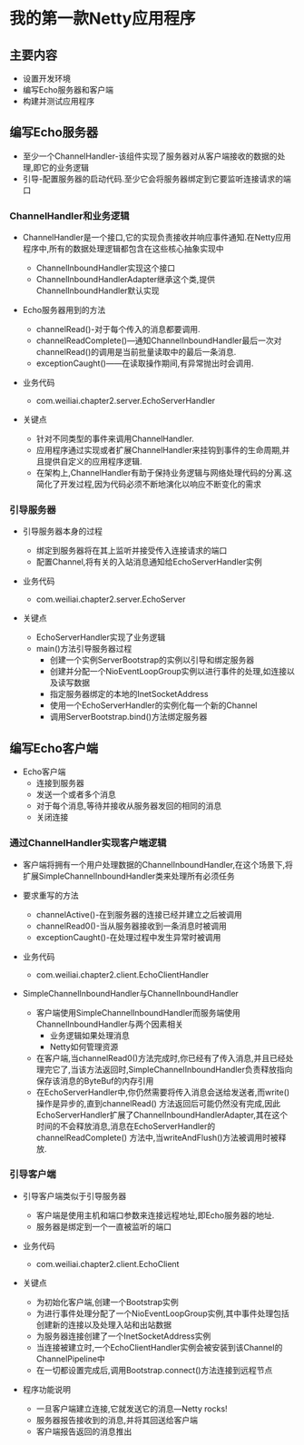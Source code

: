 # 我的第一款Netty应用程序

## 主要内容

- 设置开发环境
- 编写Echo服务器和客户端
- 构建并测试应用程序

## 编写Echo服务器

- 至少一个ChannelHandler-该组件实现了服务器对从客户端接收的数据的处理,即它的业务逻辑
- 引导-配置服务器的启动代码.至少它会将服务器绑定到它要监听连接请求的端口

### ChannelHandler和业务逻辑

- ChannelHandler是一个接口,它的实现负责接收并响应事件通知.在Netty应用程序中,所有的数据处理逻辑都包含在这些核心抽象实现中
    - ChannelInboundHandler实现这个接口
    - ChannelInboundHandlerAdapter继承这个类,提供ChannelInboundHandler默认实现

- Echo服务器用到的方法
    - channelRead()-对于每个传入的消息都要调用.
    - channelReadComplete()—通知ChannelInboundHandler最后一次对channelRead()的调用是当前批量读取中的最后一条消息.
    - exceptionCaught()——在读取操作期间,有异常抛出时会调用.

- 业务代码
    - com.weiliai.chapter2.server.EchoServerHandler

- 关键点
    - 针对不同类型的事件来调用ChannelHandler.
    - 应用程序通过实现或者扩展ChannelHandler来挂钩到事件的生命周期,并且提供自定义的应用程序逻辑.
    - 在架构上,ChannelHandler有助于保持业务逻辑与网络处理代码的分离.这简化了开发过程,因为代码必须不断地演化以响应不断变化的需求

### 引导服务器

- 引导服务器本身的过程
    - 绑定到服务器将在其上监听并接受传入连接请求的端口
    - 配置Channel,将有关的入站消息通知给EchoServerHandler实例

- 业务代码
    - com.weiliai.chapter2.server.EchoServer

- 关键点
    - EchoServerHandler实现了业务逻辑
    - main()方法引导服务器过程
        - 创建一个实例ServerBootstrap的实例以引导和绑定服务器
        - 创建并分配一个NioEventLoopGroup实例以进行事件的处理,如连接以及读写数据
        - 指定服务器绑定的本地的InetSocketAddress
        - 使用一个EchoServerHandler的实例化每一个新的Channel
        - 调用ServerBootstrap.bind()方法绑定服务器

## 编写Echo客户端

- Echo客户端
    - 连接到服务器
    - 发送一个或者多个消息
    - 对于每个消息,等待并接收从服务器发回的相同的消息
    - 关闭连接

### 通过ChannelHandler实现客户端逻辑

- 客户端将拥有一个用户处理数据的ChannelInboundHandler,在这个场景下,将扩展SimpleChannelInboundHandler类来处理所有必须任务
- 要求重写的方法
    - channelActive()-在到服务器的连接已经并建立之后被调用
    - channelRead0()-当从服务器接收到一条消息时被调用
    - exceptionCaught()-在处理过程中发生异常时被调用

- 业务代码
    - com.weiliai.chapter2.client.EchoClientHandler

- SimpleChannelInboundHandler与ChannelInboundHandler
    - 客户端使用SimpleChannelInboundHandler而服务端使用ChannelInboundHandler与两个因素相关
        - 业务逻辑如果处理消息
        - Netty如何管理资源
    - 在客户端,当channelRead0()方法完成时,你已经有了传入消息,并且已经处理完它了,当该方法返回时,SimpleChannelInboundHandler负责释放指向保存该消息的ByteBuf的内存引用
    - 在EchoServerHandler中,你仍然需要将传入消息会送给发送者,而write()操作是异步的,直到channelRead()
      方法返回后可能仍然没有完成,因此EchoServerHandler扩展了ChannelInboundHandlerAdapter,其在这个时间的不会释放消息,消息在EchoServerHandler的channelReadComplete()
      方法中,当writeAndFlush()方法被调用时被释放.

### 引导客户端

- 引导客户端类似于引导服务器
    - 客户端是使用主机和端口参数来连接远程地址,即Echo服务器的地址.
    - 服务器是绑定到一个一直被监听的端口

- 业务代码
    - com.weiliai.chapter2.client.EchoClient

- 关键点
    - 为初始化客户端,创建一个Bootstrap实例
    - 为进行事件处理分配了一个NioEventLoopGroup实例,其中事件处理包括创建新的连接以及处理入站和出站数据
    - 为服务器连接创建了一个InetSocketAddress实例
    - 当连接被建立时,一个EchoClientHandler实例会被安装到该Channel的ChannelPipeline中
    - 在一切都设置完成后,调用Bootstrap.connect()方法连接到远程节点

- 程序功能说明
    - 一旦客户端建立连接,它就发送它的消息—Netty rocks!
    - 服务器报告接收到的消息,并将其回送给客户端
    - 客户端报告返回的消息推出